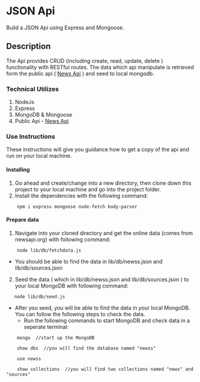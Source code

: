 # JSON Api

Build a JSON Api using Express and Mongoose.

## Description

The Api provides CRUD (including create, read, update, delete ) functionality with RESTful routes. The data which api manipulate is retrieved form the public api ( [News Api](https://newsapi.org/) ) and seed to local mongodb.

### Technical Utilizes

1. NodeJs
2. Express
3. MongoDB & Mongoose
4. Public Api - [News Api](https://newsapi.org/)

### Use Instructions

These instructions will give you guidance how to get a copy of the api and run on your local machine.

#### Installing

1. Go ahead and create/change into a new directory, then clone down this project to your local machine and go into the project folder.
2. Install the dependencies with the following command:

```
    npm i express mongoose node-fetch body-parser
```

#### Prepare data

1. Navigate into your cloned directory and get the online data (comes from newsapi.org) with following command:

```
    node lib/db/fetchdata.js
```

- You should be able to find the data in lib/db/newss.json and lib/db/sources.json

2. Seed the data ( which in lib/db/newss.json and lib/db/sources.json ) to your local MongoDB with following command:

```
   node lib/db/seed.js
```

- After you seed, you will be able to find the data in your local MongoDB. You can follow the following steps to check the data.
  - Run the following commands to start MongoDB and check data in a seperate terminal:

```
    mongo  //start up the MongoDB
```

```
    show dbs  //you will find the database named "newss"
```

```
    use newss
```

```
    show collections  //you will find two collections named "news" and "sources"
```
